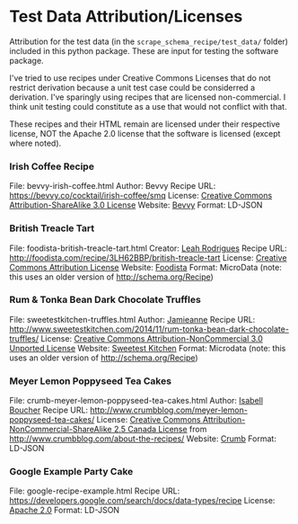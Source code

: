 # Test Data Attribution/Licenses

Attribution for the test data (in the `scrape_schema_recipe/test_data/` folder) included in this python package.
These are input for testing the software package.

I've tried to use recipes under Creative Commons Licenses that do not restrict derivation because
a unit test case could be considerred a derivation.
I've sparingly using recipes that are licensed non-commercial.  I think unit testing
could constitute as a use that would not conflict with that.

These recipes and their HTML remain are licensed under their respective license, 
NOT the Apache 2.0 license that the software is licensed (except where noted).

### Irish Coffee Recipe
File:       bevvy-irish-coffee.html
Author:     Bevvy
Recipe URL: https://bevvy.co/cocktail/irish-coffee/smq
License:    [Creative Commons Attribution-ShareAlike 3.0 License](https://creativecommons.org/licenses/by-sa/3.0/)
Website:    [Bevvy](https://bevvy.co/)
Format:     LD-JSON


### British Treacle Tart
File:		foodista-british-treacle-tart.html
Creator:    [Leah Rodrigues](http://foodista.com/profile/XYPGHGF4/leah-rodrigues)
Recipe URL: http://foodista.com/recipe/3LH62BBP/british-treacle-tart
License:    [Creative Commons Attribution License](http://creativecommons.org/licenses/by/3.0/)
Website:    [Foodista](http://foodista.com/)
Format:     MicroData (note: this uses an older version of http://schema.org/Recipe)


### Rum & Tonka Bean Dark Chocolate Truffles 
File:       sweetestkitchen-truffles.html
Author:     [Jamieanne](http://www.sweetestkitchen.com/about/)
Recipe URL: http://www.sweetestkitchen.com/2014/11/rum-tonka-bean-dark-chocolate-truffles/
License:    [Creative Commons Attribution-NonCommercial 3.0 Unported License](http://creativecommons.org/licenses/by-nc/3.0/)
Website:    [Sweetest Kitchen](http://www.sweetestkitchen.com/)
Format:     Microdata (note: this uses an older version of http://schema.org/Recipe)


### Meyer Lemon Poppyseed Tea Cakes
File: 		crumb-meyer-lemon-poppyseed-tea-cakes.html
Author:		[Isabell Boucher](http://www.crumbblog.com/about-isabelle/)
Recipe URL: http://www.crumbblog.com/meyer-lemon-poppyseed-tea-cakes/
License:    [Creative Commons Attribution-NonCommercial-ShareAlike 2.5 Canada License](http://creativecommons.org/licenses/by-nc-sa/2.5/ca/)
from http://www.crumbblog.com/about-the-recipes/
Website:	[Crumb](http://www.crumbblog.com/)
Format:     LD-JSON


### Google Example Party Cake
File: google-recipe-example.html
Recipe URL: https://developers.google.com/search/docs/data-types/recipe
License: [Apache 2.0](https://www.apache.org/licenses/LICENSE-2.0)
Format:     LD-JSON
